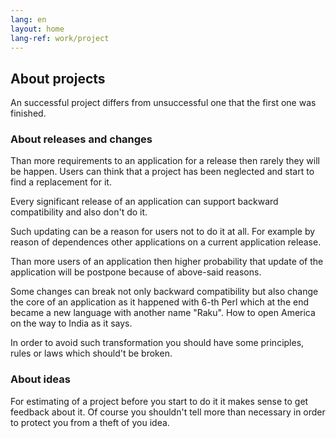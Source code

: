 ```yaml
---
lang: en
layout: home
lang-ref: work/project
---
```


## About projects

An successful project differs from unsuccessful one that the first one was finished.

### About releases and changes

Than more requirements to an application for a release then rarely they will
be happen. Users can think that a project has been neglected and start to find
a replacement for it.

Every significant release of an application can support backward compatibility
and also don't do it.

Such updating can be a reason for users not to do it at all. For example by
reason of dependences other applications on a current application release.

Than more users of an application then higher probability that update of the
application will be postpone because of above-said reasons.

Some changes can break not only backward compatibility but also change the core
of an application as it happened with 6-th Perl which at the end became a new
language with another name "Raku". How to open America on the way to India as it
says.

In order to avoid such transformation you should have some principles, rules or
laws which should't be broken.

### About ideas

For estimating of a project before you start to do it it makes sense to get
feedback about it. Of course you shouldn't tell more than necessary in order to
protect you from a theft of you idea.
